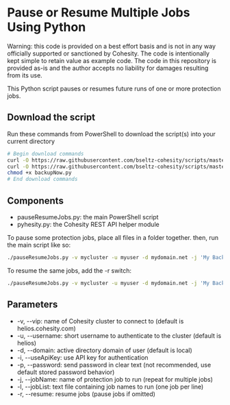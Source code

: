 # Pause or Resume Multiple Jobs Using Python

Warning: this code is provided on a best effort basis and is not in any way officially supported or sanctioned by Cohesity. The code is intentionally kept simple to retain value as example code. The code in this repository is provided as-is and the author accepts no liability for damages resulting from its use.

This Python script pauses or resumes future runs of one or more protection jobs.

## Download the script

Run these commands from PowerShell to download the script(s) into your current directory

```bash
# Begin download commands
curl -O https://raw.githubusercontent.com/bseltz-cohesity/scripts/master/python/pauseResumeJobs/pauseResumeJobs.py
curl -O https://raw.githubusercontent.com/bseltz-cohesity/scripts/master/python/pyhesity.py
chmod +x backupNow.py
# End download commands
```

## Components

* pauseResumeJobs.py: the main PowerShell script
* pyhesity.py: the Cohesity REST API helper module

To pause some protection jobs, place all files in a folder together. then, run the main script like so:

```bash
./pauseResumeJobs.py -v mycluster -u myuser -d mydomain.net -j 'My Backup Job 1' -j 'My Backup Job 2'
```

To resume the same jobs, add the -r switch:

```bash
./pauseResumeJobs.py -v mycluster -u myuser -d mydomain.net -j 'My Backup Job 1' -j 'My Backup Job 2' -r
```

## Parameters

* -v, --vip: name of Cohesity cluster to connect to (default is helios.cohesity.com)
* -u, --username: short username to authenticate to the cluster (default is helios)
* -d, --domain: active directory domain of user (default is local)
* -i, --useApiKey: use API key for authentication
* -p, --password: send password in clear text (not recommended, use default stored password behavior)
* -j, --jobName: name of protection job to run (repeat for multiple jobs)
* -l, --jobList: text file containing job names to run (one job per line)
* -r, --resume: resume jobs (pause jobs if omitted)

